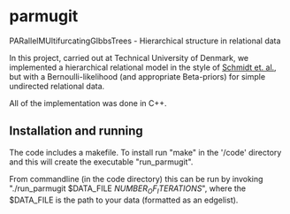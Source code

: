 parmugit
======

PARallelMUltifurcatingGIbbsTrees - Hierarchical structure in relational data

In this project, carried out at Technical University of Denmark, we implemented a hierarchical relational model in the style of [Schmidt et. al.][1], but with a Bernoulli-likelihood (and appropriate Beta-priors) for simple undirected relational data. 

All of the implementation was done in C++.

Installation and running
-------
The code includes a makefile. To install run "make" in the '/code' directory and this will create the executable "run_parmugit".

From commandline (in the code directory) this can be run by invoking "./run_parmugit $DATA_FILE $NUMBER_OF_ITERATIONS$", where the $DATA_FILE is the path to your data (formatted as an edgelist).


[1]: http://ieeexplore.ieee.org/xpl/login.jsp?tp=&arnumber=6844498&url=http%3A%2F%2Fieeexplore.ieee.org%2Fxpls%2Fabs_all.jsp%3Farnumber%3D6844498


